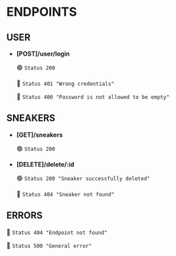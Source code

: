 # ENDPOINTS

## USER

- **[POST]/user/login**

  :green_circle: `Status 200`

  :red_circle: `Status 401 "Wrong credentials"`

  :red_circle: `Status 400 "Password is not allowed to be empty"`

## SNEAKERS

- **[GET]/sneakers**

  :green_circle: `Status 200`

- **[DELETE]/delete/:id**

  :green_circle: `Status 200 "Sneaker successfully deleted"`

  :red_circle: `Status 404 "Sneaker not found"`

## ERRORS

:red_circle: `Status 404 "Endpoint not found"`

:red_circle: `Status 500 "General error"`
